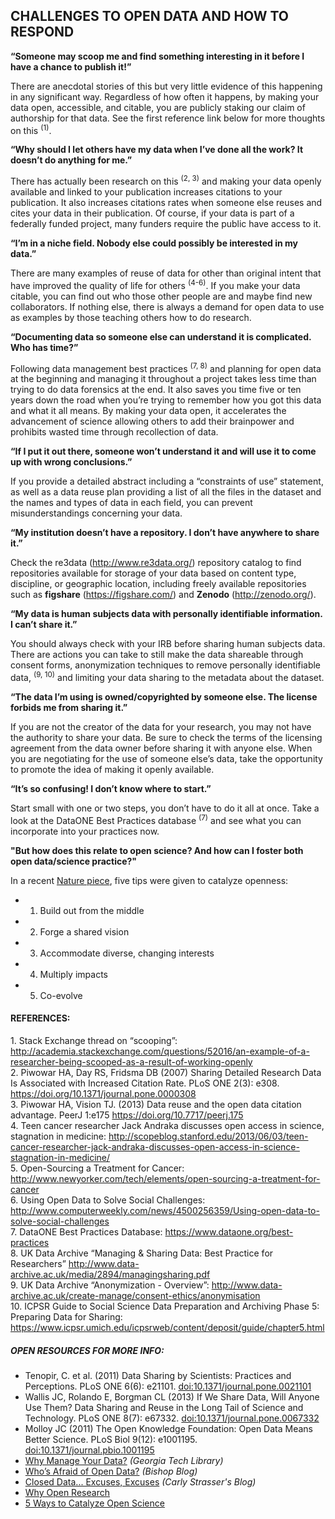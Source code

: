 ## CHALLENGES TO OPEN DATA AND HOW TO RESPOND

**“Someone may scoop me and find something interesting in it before I have a chance to publish it!”**  

There are anecdotal stories of this but very little evidence of this happening in any significant way.  Regardless of how often it happens, by making your data open, accessible, and citable, you are publicly staking our claim of authorship for that data.  See the first reference link below for more thoughts on this <sup>(1)</sup>.  

**“Why should I let others have my data when I’ve done all the work? It doesn’t do anything for me.”**  

There has actually been research on this <sup>(2, 3)</sup> and making your data openly available and linked to your publication increases citations to your publication.  It also increases citations rates when someone else reuses and cites your data in their publication. Of course, if your data is part of a federally funded project, many funders require the public have access to it.

**“I’m in a niche field. Nobody else could possibly be interested in my data.”**  

There are many examples of reuse of data for other than original intent that have improved the quality of life for others <sup>(4-6)</sup>.  If you make your data citable, you can find out who those other people are and maybe find new collaborators.  If nothing else, there is always a demand for open data to use as examples by those teaching others how to do research.  

**“Documenting data so someone else can understand it is complicated.  Who has time?”**  

Following data management best practices <sup>(7, 8)</sup> and planning for open data at the beginning and managing it throughout a project takes less time than trying to do data forensics at the end.  It also saves you time five or ten years down the road when you’re trying to remember how you got this data and what it all means.  By making your data open, it accelerates the advancement of science allowing others to add their brainpower and prohibits wasted time through recollection of data. 

**“If I put it out there, someone won’t understand it and will use it to come up with wrong conclusions.”**  

If you provide a detailed abstract including a “constraints of use” statement, as well as a data reuse plan providing a list of all the files in the dataset and the names and types of data in each field, you can prevent misunderstandings concerning your data.  

**“My institution doesn’t have a repository.  I don’t have anywhere to share it.”**  

Check the re3data (http://www.re3data.org/) repository catalog to find repositories available for storage of your data based on content type, discipline, or geographic location, including freely available repositories such as **figshare** (https://figshare.com/) and **Zenodo** (http://zenodo.org/).  

**“My data is human subjects data with personally identifiable information.  I can’t share it.”**  

You should always check with your IRB before sharing human subjects data.  There are actions you can take to still make the data shareable through consent forms, anonymization techniques to remove personally identifiable data, <sup>(9, 10)</sup> and limiting your data sharing to the metadata about the dataset.  

**“The data I’m using is owned/copyrighted by someone else.  The license forbids me from sharing it.”**  

If you are not the creator of the data for your research, you may not have the authority to share your data.  Be sure to check the terms of the licensing agreement from the data owner before sharing it with anyone else.  When you are negotiating for the use of someone else’s data, take the opportunity to promote the idea of making it openly available.  

**“It’s so confusing!  I don’t know where to start.”** 

Start small with one or two steps, you don’t have to do it all at once.  Take a look at the DataONE Best Practices database <sup>(7)</sup> and see what you can incorporate into your practices now.

**"But how does this relate to open science? And how can I foster both open data/science practice?"**

In a recent [Nature piece](http://www.nature.com/news/five-ways-consortia-can-catalyse-open-science-1.21706), five tips were given to catalyze openness:

* 1) Build out from the middle
* 2) Forge a shared vision
* 3) Accommodate diverse, changing interests
* 4) Multiply impacts
* 5) Co-evolve

#### REFERENCES:
<a name="Ref1">1.</a> Stack Exchange thread on “scooping”: http://academia.stackexchange.com/questions/52016/an-example-of-a-researcher-being-scooped-as-a-result-of-working-openly  
<a name="Ref2">2.</a> Piwowar HA, Day RS, Fridsma DB (2007) Sharing Detailed Research Data Is Associated with Increased Citation Rate. PLoS ONE 2(3): e308. https://doi.org/10.1371/journal.pone.0000308  
3. Piwowar HA, Vision TJ. (2013) Data reuse and the open data citation advantage. PeerJ 1:e175 https://doi.org/10.7717/peerj.175  
<a name="Ref4">4.</a> Teen cancer researcher Jack Andraka discusses open access in science, stagnation in medicine: http://scopeblog.stanford.edu/2013/06/03/teen-cancer-researcher-jack-andraka-discusses-open-access-in-science-stagnation-in-medicine/  
5. Open-Sourcing a Treatment for Cancer: http://www.newyorker.com/tech/elements/open-sourcing-a-treatment-for-cancer  
6. Using Open Data to Solve Social Challenges: http://www.computerweekly.com/news/4500256359/Using-open-data-to-solve-social-challenges  
<a name="Ref7">7.</a> DataONE Best Practices Database: https://www.dataone.org/best-practices  
8. UK Data Archive “Managing & Sharing Data: Best Practice for Researchers” http://www.data-archive.ac.uk/media/2894/managingsharing.pdf  
<a name="Ref9">9.</a> UK Data Archive “Anonymization - Overview”: http://www.data-archive.ac.uk/create-manage/consent-ethics/anonymisation  
10. ICPSR Guide to Social Science Data Preparation and Archiving Phase 5: Preparing Data for Sharing: https://www.icpsr.umich.edu/icpsrweb/content/deposit/guide/chapter5.html  

##### OPEN RESOURCES FOR MORE INFO:  
* Tenopir, C. et al. (2011) Data Sharing by Scientists: Practices and Perceptions. PLoS ONE 6(6): e21101. [doi:10.1371/journal.pone.0021101](http://journals.plos.org/plosone/article?id=10.1371/journal.pone.0021101)  
* Wallis JC, Rolando E, Borgman CL (2013) If We Share Data, Will Anyone Use Them? Data Sharing and Reuse in the Long Tail of Science and Technology. PLoS ONE 8(7): e67332. [doi:10.1371/journal.pone.0067332](https://doi.org/10.1371/journal.pone.0067332)  
* Molloy JC (2011) The Open Knowledge Foundation: Open Data Means Better Science. PLoS Biol 9(12): e1001195. [doi:10.1371/journal.pbio.1001195](http://journals.plos.org/plosbiology/article?id=10.1371/journal.pbio.1001195)  
* [Why Manage Your Data?](http://d7.library.gatech.edu/research-data/home) *(Georgia Tech Library)*  
* [Who’s Afraid of Open Data?](http://deevybee.blogspot.com/2015/11/whos-afraid-of-open-data.html) *(Bishop Blog)*  
* [Closed Data... Excuses, Excuses](http://iassistdata.org/blog/share-your-story-case-studies-data-reuse) *(Carly Strasser's Blog)*
* [Why Open Research](http://whyopenresearch.org/)
* [5 Ways to Catalyze Open Science](http://www.nature.com/news/five-ways-consortia-can-catalyse-open-science-1.21706)
